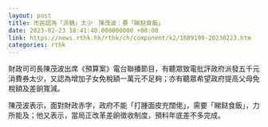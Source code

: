 ```yaml
---
layout: post
title: 市民認為「派糖」太少　陳茂波：要「睇餸食飯」
date: 2023-02-23 18:41:40.000000000 +08:00
link: https://news.rthk.hk/rthk/ch/component/k2/1689199-20230223.htm
categories: rthk
---
```


財政司司長陳茂波出席《預算案》電台聯播節目，有聽眾致電批評政府派發五千元消費券太少，又認為增加子女免稅額一萬元不足夠；亦有聽眾希望政府提高父母免稅額及差餉寬減。

陳茂波表示，面對財政赤字，政府不能「打腫面皮充闊佬」，需要「睇餸食飯」，力所能及；他又表示，當局正改革差餉徵收制度，預料年底差不多完成。
